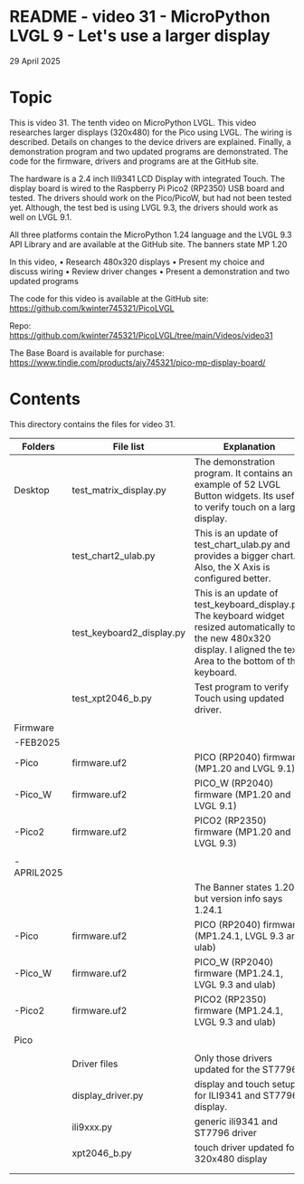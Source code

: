 # README - video 31 - MicroPython LVGL 9 - Let's use a larger display

29 April 2025

# Topic
This is video 31. The tenth video on MicroPython LVGL. This video researches larger displays (320x480) for the Pico using LVGL.  The wiring is described. Details on changes to the device drivers are explained. Finally, a demonstration program and two updated programs are demonstrated.  The code for the firmware, drivers and programs are at the GitHub site. 

The hardware is a 2.4 inch Ili9341 LCD Display with integrated Touch. The display board is wired to the Raspberry Pi Pico2 (RP2350) USB board and tested. The drivers should work on the Pico/PicoW, but had not been tested yet. Although, the test bed is using LVGL 9.3, the drivers should work as well on LVGL 9.1.

All three platforms contain the MicroPython 1.24 language and the LVGL 9.3 API Library and are available at the GitHub site.  The banners state MP 1.20

In this video,
    • Research 480x320 displays
    • Present my choice and discuss wiring
    • Review driver changes
    • Present a demonstration and two updated programs

The code for this video is available at the GitHub site:
https://github.com/kwinter745321/PicoLVGL

Repo:
https://github.com/kwinter745321/PicoLVGL/tree/main/Videos/video31

The Base Board is available for purchase:
https://www.tindie.com/products/aiy745321/pico-mp-display-board/


# Contents
This directory contains the files for video 31.  

| Folders | File list | Explanation |
|---------|-----------|-------------|
| Desktop   | test_matrix_display.py     | The demonstration program. It contains an example of 52 LVGL Button widgets. Its useful to verify touch on a larger display.|
|           | test_chart2_ulab.py | This is an update of test_chart_ulab.py and provides a bigger chart.  Also, the X Axis is configured better.|
|           | test_keyboard2_display.py  |   This is an update of test_keyboard_display.py.  The keyboard widget resized automatically to the new 480x320 display.  I aligned the text Area to the bottom of the keyboard. |
|           |  test_xpt2046_b.py  |  Test program to verify Touch using updated driver.  |
|           |                      |                            |
| Firmware  |                      |                            |
| -FEB2025  |                      |                            |
| -Pico     |firmware.uf2         |   PICO (RP2040) firmware  (MP1.20 and LVGL 9.1)  |
| -Pico_W   |firmware.uf2         |   PICO_W (RP2040) firmware  (MP1.20 and LVGL 9.1)  |
| -Pico2    |firmware.uf2         |   PICO2 (RP2350) firmware  (MP1.20 and LVGL 9.3)  |
|           |                      |                            |
| -APRIL2025|                      |                            |
|           |                     |   The Banner states 1.20 but version info says 1.24.1      |
| -Pico     |firmware.uf2         |   PICO (RP2040) firmware  (MP1.24.1, LVGL 9.3 and ulab)  |
| -Pico_W   |firmware.uf2         |   PICO_W (RP2040) firmware  (MP1.24.1, LVGL 9.3 and ulab)  |
| -Pico2    |firmware.uf2         |   PICO2 (RP2350) firmware  (MP1.24.1, LVGL 9.3 and ulab)  |
|           |                      |                                 |
| Pico      |                      |                             |
|           |                      |                              |
|           |Driver files          | Only those drivers updated for the ST7796. |
|           |   display_driver.py  | display and touch setup for ILI9341 and ST7796 display. |
|           |   ili9xxx.py         | generic ili9341 and ST7796 driver  |
|           |   xpt2046_b.py       | touch driver updated for 320x480 display          |
|           |                      |                                             |
|           |                      |                                                 |

